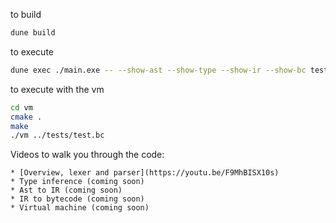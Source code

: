 to build
```bash
dune build
```
to execute
```bash
dune exec ./main.exe -- --show-ast --show-type --show-ir --show-bc tests/test.ml
```

to execute with the vm
```bash
cd vm
cmake .
make
./vm ../tests/test.bc
```

Videos to walk you through the code:

    * [Overview, lexer and parser](https://youtu.be/F9MhBISX10s)
    * Type inference (coming soon)
    * Ast to IR (coming soon)
    * IR to bytecode (coming soon)
    * Virtual machine (coming soon)
